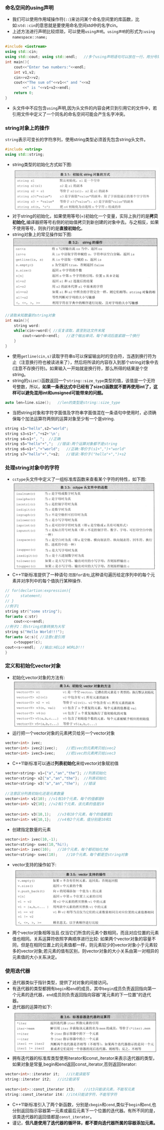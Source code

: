### 命名空间的using声明
- 我们可以使用作用域操作符(`::`)来访问某个命名空间里的库函数，比如:`std::cin`的意思就是要使用命名空间std中的名字cin。
- 上述方法进行声明比较烦琐，可以使用`using声明`。`using声明`的形式为:`using namespace::name;`
```c++
#include <iostream>
using std::cin;
using std::cout; using std::endl;   //多个using声明语句可以放在一行，用分号隔开
int main(){
    cout<<"Enter two numbers:"<<endl;
    int v1,v2;
    cin>>v2>>v2;
    cout<<"The sum of"<<v1<<" and "<<v2
        <<" is "<<v1+v2<<endl;
    return 0;
}
```
- 头文件中不应包含`using`声明,因为头文件的内容会拷贝到引用它的文件中，若引用文件中定义了一个同名的命名空间可能会产生名字冲突。

### string对象上的操作
`string`表示可变长的字符序列，使用string类型必须首先包含string头文件。
```c++
#include <string>
using std::string;
```
- string类型的初始化方式如下图:
![avatar](/image/c++基础_字符串string_图1.jpg)
- 对于string的初始化，如果使用等号(=)初始化一个变量，实际上执行的是**拷贝初始化**,编译器把等号右侧的初始值拷贝到新创建的对象中去。与之相反，如果不使用等号，则执行的是**直接初始化**。
- string对象上的常见操作如下图:
![avatar](../image/c++基础_字符串string_图2.jpg)
```c++
//读取未知数量的string对象
int main(){
    string word:
    while(cin>>word){ //反复读取，直至到达文件末尾
        cout<<word<<endl;   //逐个输出单词，每个单词后面紧跟一个换行
    }
}
```
- 使用`getline(cin,s)`读取字符串s可以保留输出时的空白符，当遇到换行符为止（注意换行符也被读进来了），然后将所读的内容存入到那个string对象中去(注意不存换行符)。如果输入一开始就是换行符，那么所得的结果是个空string。
- string的`size()`函数返回一个`string::size_type`类型的值，该值是一个无符号整数，所以，**如果一条表达式中已经有了size()函数就不要再使用int了，这样可以避免混用int和unsigned可能带来的问题。**
```c++
auto len=line.size();   //len的类型是string::size_type
```
- 当把string对象和字符字面值及字符串字面值混在一条语句中使用时，必须确保每个加法运算符两侧的运算对象至少有一个是string.
```c++
string s1="hello",s2="world";
string s3=s1+","+s2+'\n';
string s4=s1+", ";  //正确
string s5="hello"+",";  //错误:两个运算对象都不是string
string s6=s1+","+"world";   //正确:等价于(s1+",")+"world"
string s7="hello"+","+s2;   //错误:等价于("hello"+",")+s2
```
### 处理string对象中的字符

- `cctype`头文件中定义了一组标准库函数来查看某个字符的特性，如下图:
![avatar](../image/c++基础_字符串string_图3.jpg)
- C++11新标准提供了一种语句:`范围for语句`,这种语句遍历给定序列中的每个元素并对序列中的每个值执行某种操作.
```c++
// for(declartion:expression){
//     statement;
// }
//例子1
string str("some string");
for(auto c:str)
    cout<<c<<endl;
//例子2：将string对象转换为大写
string s("Hello World!!!");
for(auto &c:s){ //注意c是引用
    c=toupper(c);
cout<<s<<endl;  //输出:HELLO WORLD!!!
}
```

### 定义和初始化vector对象
- 初始化vector对象的方法有:
![avatar](../image/c++基础_vector_图1.jpg)
- 运行把一个vector对象的元素拷贝给另一个vector对象
```c++
vector<int> ivec;
vector<int> ivec2(ivec);    //把ivec的元素拷贝给ivec2
vector<int> ivec3=ivec;     //把ivec的元素拷贝给ivec3
```
- C++11新标准可以通过**列表初始化**来给vector对象赋初值
```c++
vector<string> v1={"a","an","the"}; //列表初始化
vector<string> v2{"a","an","the"};  //列表初始化
vector<string> v3("a","an","the");  //错误

//注意区分列表初始化还是元素数量
vector<int> v1(10); //v1有10个元素，每个的值都是0
vector<int> v2{10}; //v2有1个元素，该元素的值是10

vector<int> v3(10,1);   //v3有10个元素，每个的值都是1
vector<int> v4{10,1};   //v4有2个元素，值分别是10和1
```
- 创建指定数量的元素
```c++
vector<int> ivec(10,-1);
vector<string> svec(10,"hi!);
vector<int> ivec(10);   //10个元素，每个都初始化为0
vector<string> svec(10);    //10个元素，每个都是空string对象
```
- vector支持的操作如下:
![avatar](../image/c++基础_vector_图2.jpg)
- 两个vector对象相等当且.仅当它们所含的元素个数相同，而且对应位置的元素值也相同。关系运算符依照字典顺序进行比较: 如果两个vector对象的容量不同，但是在相同位置上的元素值都一样，则元素较少的vector对象小于元素较多的vector对象;若元素的值有区别，则vector对象的大小关系由第一对相异的元素值的大小关系决定。

### 使用迭代器
- 迭代器类似于指针类型，提供了对对象的间接访问。
- 有迭代器的类型都拥有`begin`和`end`的成员，其中`begin`成员负责返回指向第一个元素的迭代器，`end`成员则负责返回指向容器"尾元素的下一位置"的迭代器。
- 迭代器的运算符如下:
![avatar](../image/c++基础_迭代器_图1.jpg)
- 拥有迭代器的标准库类型使用iterator和const_iterator来表示迭代器的类型，如果对象是常量,begin和end返回const_iterator,否则返回iterator:
```c++
vector<int>::iterator it;   //it能读能写
string::iterator it2;   //it2能读写

vector<int>::const_iterator it3;    //it3只能读元素，不能写元素
string::const_iterator it4: //it4只能读字符，不能写字符
```
- C++11新标准引入了两个新函数，分别是`cbegin`和`cend`,类似于`begin`和`end`,也分别返回指示容器第一元素或最后元素下一个位置的迭代器。有所不同的是，该类迭代器的返回值都是`const_iterator`。
- 谨记，**但凡是使用了迭代器的循环体，都不要向迭代器所属的容器添加元素。**